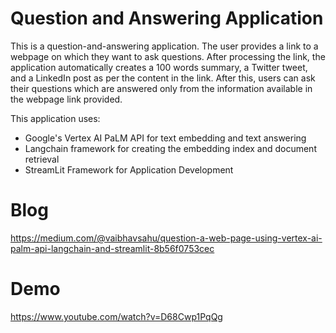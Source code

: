# Question and Answering Application

This is a question-and-answering application. The user provides a link to a webpage on which they want to ask questions. After processing the link, the application automatically creates a 100 words summary, a Twitter tweet, and a LinkedIn post as per the content in the link. After this, users can ask their questions which are answered only from the information available in the webpage link provided.

This application uses:
- Google's Vertex AI PaLM API for text embedding and text answering
- Langchain framework for creating the embedding index and document retrieval
- StreamLit Framework for Application Development

  
# Blog
https://medium.com/@vaibhavsahu/question-a-web-page-using-vertex-ai-palm-api-langchain-and-streamlit-8b56f0753cec


# Demo
https://www.youtube.com/watch?v=D68Cwp1PqQg
